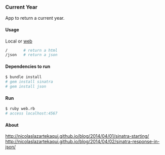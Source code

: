 ### Current Year

App to return a current year.

#### Usage

Local or [web](http://currentyear.herokuapp.com/)
``` bash
/       # return a html
/json   # return a json
```

#### Dependencies to run
``` bash
$ bundle install
# gem install sinatra
# gem install json
```

#### Run
``` bash
$ ruby web.rb
# access localhost:4567
```

#### About
http://nicolaslazartekaqui.github.io/blog/2014/04/01/sinatra-starting/ <br />
http://nicolaslazartekaqui.github.io/blog/2014/04/02/sinatra-response-in-json/
